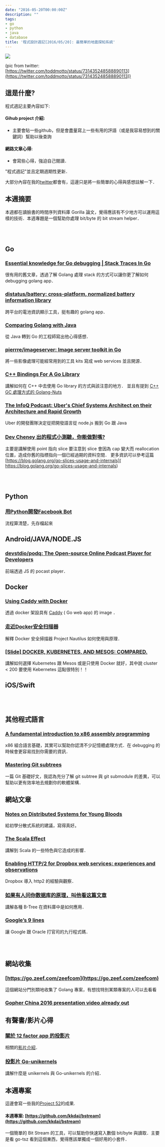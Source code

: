 ```yaml
---
date: "2016-05-20T00:00:00Z"
description: ""
tags:
- go
- python
- java
- database
title: '程式設計週記[2016/05/20]: 最簡單的地震探知系統'
---
```


![](https://pbs.twimg.com/media/CiaUetMWEAEfCji.jpg:large)

(pic from twitter: [https://twitter.com/toddmotto/status/731435248588890113](https://twitter.com/toddmotto/status/731435248588890113))

這是什麼?
-----

程式週記主要內容如下:

#### Gihub project 介紹:
- 主要會貼一些github，但是會盡量寫上一些有用的評語（或是我容易想到的關鍵詞）幫助以後查詢

#### 網路文章心得:
- 會寫些心得，強迫自己閱讀．

"程式週記"並且定期週期性更新．

大部分內容在我的[twitter](https://twitter.com/Evan_Lin)都會有，這邊只是將一些簡單的心得與感想註解一下．

本週摘要
-----

本週都在讀臉書的時間序列資料庫 Gorilla 論文，覺得應該有不少地方可以運用這樣的技術．本週專題是一個幫助你處理 bit/byte 的 bit stream helper．

<br><br>

Go
-----

### [Essential knowledge for Go debugging | Stack Traces In Go](http://j.mp/24PCvu5)  

很有用的舊文章，透過了解 Golang 處理 stack 的方式可以讓你更了解如何 debugging golang app．

### [distatus/battery: cross-platform, normalized battery information library](https://github.com/distatus/battery)

跨平台的電池資訊顯示工具，挺有趣的 golang app．

### [Comparing Golang with Java](https://javax0.wordpress.com/2016/04/27/comparing-golang-with-java/)

從 Java 轉到 Go 的工程師寫出他心得感想．

### [pierrre/imageserver: Image server toolkit in Go](https://github.com/pierrre/imageserver)

將一些影像處理可能經常用到的工具 kits 寫成 web services 並且開源．

### [C++ Bindings For A Go Library](http://justinfx.com/2016/05/14/cpp-bindings-for-go/)

講解如何在 C++ 中去使用 Go library 的方式與該注意的地方． 並且有提到 [C++ GC 處理方式的 Golang-Nuts](https://groups.google.com/forum/#!topic/golang-nuts/kLRFdycy0yc/discussion)

### [The InfoQ Podcast: Uber's Chief Systems Architect on their Architecture and Rapid Growth](https://www.infoq.com/articles/podcast-matt-ranney)

 Uber 的開發團隊決定從把開發語言從 node.js 搬到 Go 跟 Java 
 
### [Dev Cheney 出的程式小測驗，你能做對嗎?](https://twitter.com/davecheney/status/732910918493868033)

主要是講解使用 point 指向 slice 要注意到 slice 會因為 cap 變大而 reallocation 位置，造成你舊的指標指向一個已經過期的資料空間． 更多資訊可以參考這篇 [https://blog.golang.org/go-slices-usage-and-internals]( https://blog.golang.org/go-slices-usage-and-internals)
 
 

<br><br>

Python
-----

### [用Python開發Facebook Bot](https://medium.com/dualcores-studio/%E7%94%A8python%E9%96%8B%E7%99%BCfacebook-bot-26594f13f9f7#.f3b28houi)

流程算清楚，先存檔起來



Android/JAVA/NODE.JS 
-----

### [devstdio/podq: The Open-source Online Podcast Player for Developers](https://github.com/devstdio/podq)

前端透過 JS 的 pocast player．


Docker
-----

### [Using Caddy with Docker](https://blog.zzrot.com/caddy-with-docker/)

透過 docker 架設具有 [Caddy](https://github.com/mholt/caddy) ( Go web app) 的 image ．

### [走近Docker安全扫描器](http://www.freebuf.com/sectool/104080.html)

解釋 Docker 安全掃描器 Project Nautilus 如何使用與原理．

### [[Slide] DOCKER, KUBERNETES, AND MESOS: COMPARED.](https://www.socallinuxexpo.org/sites/default/files/presentations/SCALE_14_Docker_Kubernetes_Mesos_Compared_0.pdf)

講解如何選擇 Kubernetes 跟 Mesos 或是只使用 Docker 就好，其中說 cluster < 200 要使用 Kebernetes 這點很特別！！

iOS/Swift
-----


<br><br>

其他程式語言
-----

### [A fundamental introduction to x86 assembly programming](https://www.nayuki.io/page/a-fundamental-introduction-to-x86-assembly-programming)

x86 組合語言基礎，其實可以幫助你認清不少記憶體處理方式．在 debugging 的時候會更容易找到你需要的資訊．

### [Mastering Git subtrees](https://medium.com/@porteneuve/mastering-git-subtrees-943d29a798ec#.yrxntvf53)

一篇 Git 基礎好文，我認為充分了解 git subtree 與 git submodule 的差異，可以幫助以更有效率地去規劃你的軟體架構．


網站文章
-----

### [Notes on Distributed Systems for Young Bloods](https://www.somethingsimilar.com/2013/01/14/notes-on-distributed-systems-for-young-bloods/)

給初學分散式系統的建議，寫得真好。


### [The Scala Effect](https://medium.com/@cem3394/the-scala-effect-beb1df38cefa#.jsnueqbbl)

講解到 Scala 的一些特色與它造成的影響．

### [Enabling HTTP/2 for Dropbox web services: experiences and observations](https://blogs.dropbox.com/tech/2016/05/enabling-http2-for-dropbox-web-services-experiences-and-observations/?utm_source=wanqu.co&tm_campaign=Wanqu+Daily&tm_medium=rss)

Dropbox 導入 http2 的經驗與觀察．

### [如果有人问你数据库的原理，叫他看这篇文章](http://blog.jobbole.com/100349/)

講解各種 B-Tree 在資料庫中是如何應用．

### [Google’s 9 lines](https://majadhondt.wordpress.com/2012/05/16/googles-9-lines/)

讓 Google 跟 Oracle 打官司的九行程式碼．

<br><br>

網站收集
-----


### [https://go.zeef.com/zeefcom](https://go.zeef.com/zeefcom)  

這個網站分門別類地收集了 Golang 專案，有想找特別某類專案的人可以去看看

### [Gopher China 2016 presentation video already out](https://www.youtube.com/playlist?list=PLx_Mc4dJcQbl1hwkO3dPwirn70YQsnyKg)



有聲書/影片心得
-----

### [關於 12 factor app 的投影片](https://speakerdeck.com/player/50254cb6af597c0002005bf3)

相關的[影片介紹](https://vimeo.com/70673039)．

### [投影片 Go-unikernels](https://speakerdeck.com/eyberg/go-unikernels)

講解什麼是 unikernels  與 Go-unikernels 的介紹．	

本週專案
-----

這邊會寫一些我的[Project 52](https://github.com/kkdai/project52)的成果.

#### 本週專案: [https://github.com/kkdai/bstream](https://github.com/kkdai/bstream)

一個簡單的 Bit Stream 的工具，可以幫助你快速寫入數個 bit/byte 與讀取．主要是看 go-tsz 看到這個東西，覺得應該單獨成一個好用的小套件．
